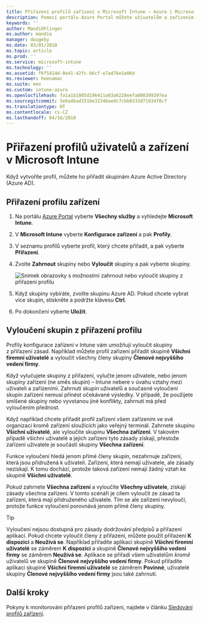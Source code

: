 ```yaml
---
title: Přiřazení profilů zařízení v Microsoft Intune – Azure | Microsoft Docs
description: Pomocí portálu Azure Portal můžete uživatelům a zařízením přiřadit profily a zásady zařízení. Zjistěte, jak z přiřazení profilu v Microsoft Intune vyloučit skupiny.
keywords: ''
author: MandiOhlinger
ms.author: mandia
manager: dougeby
ms.date: 03/01/2018
ms.topic: article
ms.prod: ''
ms.service: microsoft-intune
ms.technology: ''
ms.assetid: f6f5414d-0e41-42fc-b6cf-e7ad76e1e06d
ms.reviewer: heenamac
ms.suite: ems
ms.custom: intune-azure
ms.openlocfilehash: fa1a1b1085d196411a03a6228eefa808399397ea
ms.sourcegitcommit: 5eba4bad151be32346aedc7cbb0333d71934f8cf
ms.translationtype: HT
ms.contentlocale: cs-CZ
ms.lasthandoff: 04/16/2018
---
```

# <a name="assign-user-and-device-profiles-in-microsoft-intune"></a>Přiřazení profilů uživatelů a zařízení v Microsoft Intune

Když vytvoříte profil, můžete ho přiřadit skupinám Azure Active Directory (Azure AD).

## <a name="assign-a-device-profile"></a>Přiřazení profilu zařízení

1. Na portálu [Azure Portal](https://portal.azure.com) vyberte **Všechny služby** a vyhledejte **Microsoft Intune**.
2. V **Microsoft Intune** vyberte **Konfigurace zařízení** a pak **Profily**.
3. V seznamu profilů vyberte profil, který chcete přiřadit, a pak vyberte **Přiřazení**.
4. Zvolte **Zahrnout** skupiny nebo **Vyloučit** skupiny a pak vyberte skupiny.  

    ![Snímek obrazovky s možnostmi zahrnout nebo vyloučit skupiny z přiřazení profilu](./media/group-include-exclude.png)

5. Když skupiny vybíráte, zvolíte skupinu Azure AD. Pokud chcete vybrat více skupin, stiskněte a podržte klávesu **Ctrl**.
6. Po dokončení vyberte **Uložit**.

## <a name="exclude-groups-from-a-profile-assignment"></a>Vyloučení skupin z přiřazení profilu

Profily konfigurace zařízení v Intune vám umožňují vyloučit skupiny z přiřazení zásad. Například můžete profil zařízení přiřadit skupině **Všichni firemní uživatelé** a vyloučit všechny členy skupiny **Členové nejvyššího vedení firmy**.

Když vylučujete skupiny z přiřazení, vylučte jenom uživatele, nebo jenom skupiny zařízení (ne směs skupin) – Intune nebere v úvahu vztahy mezi uživateli a zařízeními. Zahrnutí skupin uživatelů a současné vyloučení skupin zařízení nemusí přinést očekávané výsledky. V případě, že použijete smíšené skupiny nebo vyvstanou jiné konflikty, zahrnutí má před vyloučením přednost.

Když například chcete přiřadit profil zařízení všem zařízením ve své organizaci kromě zařízení sloužících jako veřejný terminál. Zahrnete skupinu **Všichni uživatelé**, ale vyloučíte skupinu **Všechna zařízení**. V takovém případě všichni uživatelé a jejich zařízení tyto zásady získají, přestože zařízení uživatele je součástí skupiny **Všechna zařízení**.

Funkce vyloučení hledá jenom přímé členy skupin, nezahrnuje zařízení, která jsou přidružená k uživateli. Zařízení, která nemají uživatele, ale zásady nezískají. K tomu dochází, protože taková zařízení nemají žádný vztah ke skupině **Všichni uživatelé**.

Pokud zahrnete **Všechna zařízení** a vyloučíte **Všechny uživatele**, získají zásady všechna zařízení. V tomto scénáři je cílem vyloučit ze zásad ta zařízení, která mají přidruženého uživatele. Tím se ale zařízení nevyloučí, protože funkce vyloučení porovnává jenom přímé členy skupiny.

>[!TIP]
>Vyloučení nejsou dostupná pro zásady dodržování předpisů a přiřazení aplikací. Pokud chcete vyloučit členy z přiřazení, můžete použít přiřazení **K dispozici** a **Neužívá se**. Například přiřadíte aplikaci skupině **Všichni firemní uživatelé** se záměrem **K dispozici** a skupině **Členové nejvyššího vedení firmy** se záměrem **Neužívá se**. Aplikace se přiřadí všem uživatelům *kromě* uživatelů ve skupině **Členové nejvyššího vedení firmy**. Pokud přiřadíte aplikaci skupině **Všichni firemní uživatelé** se záměrem **Povinné**, uživatelé skupiny **Členové nejvyššího vedení firmy** jsou také zahrnutí.

## <a name="next-steps"></a>Další kroky
Pokyny k monitorování přiřazení profilů zařízení, najdete v článku [Sledování profilů zařízení](device-profile-monitor.md).
